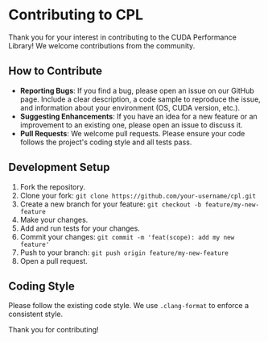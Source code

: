 # Contributing to CPL

Thank you for your interest in contributing to the CUDA Performance Library! We welcome contributions from the community.

## How to Contribute
- **Reporting Bugs**: If you find a bug, please open an issue on our GitHub page. Include a clear description, a code sample to reproduce the issue, and information about your environment (OS, CUDA version, etc.).
- **Suggesting Enhancements**: If you have an idea for a new feature or an improvement to an existing one, please open an issue to discuss it.
- **Pull Requests**: We welcome pull requests. Please ensure your code follows the project's coding style and all tests pass.

## Development Setup
1. Fork the repository.
2. Clone your fork: `git clone https://github.com/your-username/cpl.git`
3. Create a new branch for your feature: `git checkout -b feature/my-new-feature`
4. Make your changes.
5. Add and run tests for your changes.
6. Commit your changes: `git commit -m 'feat(scope): add my new feature'`
7. Push to your branch: `git push origin feature/my-new-feature`
8. Open a pull request.

## Coding Style
Please follow the existing code style. We use `.clang-format` to enforce a consistent style.

Thank you for contributing! 